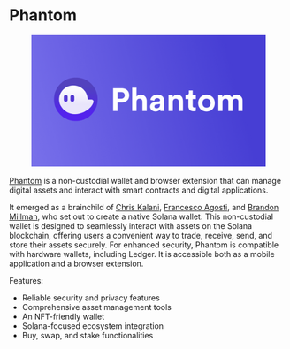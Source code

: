 # Phantom

<figure><img src="../../.gitbook/assets/image.png" alt=""><figcaption></figcaption></figure>

[Phantom](https://phantom.app/) is a non-custodial wallet and browser extension that can manage digital assets and interact with smart contracts and digital applications.&#x20;

It emerged as a brainchild of [Chris Kalani](https://www.crunchbase.com/person/chris-kalani), [Francesco Agosti](https://www.crunchbase.com/person/francesco-agosti), and [Brandon Millman](https://www.crunchbase.com/person/brandon-millman-0603), who set out to create a native Solana wallet. This non-custodial wallet is designed to seamlessly interact with assets on the Solana blockchain, offering users a convenient way to trade, receive, send, and store their assets securely. For enhanced security, Phantom is compatible with hardware wallets, including Ledger. It is accessible both as a mobile application and a browser extension.&#x20;

Features:

* Reliable security and privacy features
* Comprehensive asset management tools
* An NFT-friendly wallet
* Solana-focused ecosystem integration
* Buy, swap, and stake functionalities

